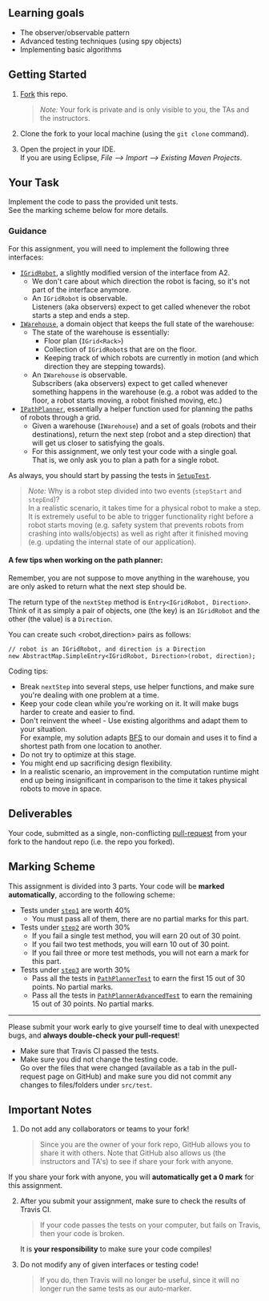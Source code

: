 ## Learning goals

 * The observer/observable pattern
 * Advanced testing techniques (using spy objects)
 * Implementing basic algorithms

## Getting Started

 1. [Fork][github-fork] this repo.

     > _Note:_ Your fork is private and is only visible to you, the TAs and the instructors.

 2. Clone the fork to your local machine (using the `git clone` command).

 3. Open the project in your IDE.       
    If you are using Eclipse, _File --> Import --> Existing Maven Projects_.


## Your Task

Implement the code to pass the provided unit tests.        
See the marking scheme below for more details.

### Guidance

For this assignment, you will need to implement the following three interfaces:

 * [`IGridRobot`](/src/main/java/edu/toronto/csc301/robot/IGridRobot.java),
   a slightly modified version of the interface from A2.
    * We don't care about which direction the robot is facing, so it's not part
      of the interface anymore.
    * An `IGridRobot` is observable.          
      Listeners (aka observers) expect to get called whenever the robot starts
      a step and ends a step.
 * [`IWarehouse`](/src/main/java/edu/toronto/csc301/warehouse/IWarehouse.java),
   a domain object that keeps the full state of the warehouse:
    * The state of the warehouse is essentially:
      * Floor plan (`IGrid<Rack>`)
      * Collection of `IGridRobot`s that are on the floor.
      * Keeping track of which robots are currently in motion (and which direction
        they are stepping towards).
    * An `IWarehouse` is observable.        
      Subscribers (aka observers) expect to get called whenever something
      happens in the warehouse (e.g. a robot was added to the floor, a robot
      starts moving, a robot finished moving, etc.)
 * [`IPathPlanner`](/src/main/java/edu/toronto/csc301/warehouse/IPathPlanner.java),
   essentially a helper function used for planning the paths of robots through a grid.
    * Given a warehouse (`IWarehouse`) and a set of goals (robots and their
      destinations), return the next step (robot and a step direction)
      that will get us closer to satisfying the goals.
    * For this assignment, we only test your code with a single  goal.         
      That is, we only ask you to plan a path for a single robot.

As always, you should start by passing the tests in [`SetupTest`](/src/test/java/edu/toronto/csc301/SetupTest.java).


 > *Note:* Why is a robot step divided into two events (`stepStart` and `stepEnd`)?        
   In a realistic scenario, it takes time for a physical robot to make
   a step. It is extremely useful to be able to trigger functionality right
   before a robot starts moving (e.g. safety system that prevents robots from
   crashing into walls/objects) as well as right after it finished moving
   (e.g. updating the internal state of our application).

#### A few tips when working on the path planner:

Remember, you are not suppose to move anything in the warehouse, you are only
asked to return what the next step should be.

The return type of the `nextStep` method is `Entry<IGridRobot, Direction>`.
Think of it as simply a pair of objects, one (the key) is an `IGridRobot` and
the other (the value) is a `Direction`.

You can create such <robot,direction> pairs as follows:
```
// robot is an IGridRobot, and direction is a Direction
new AbstractMap.SimpleEntry<IGridRobot, Direction>(robot, direction);
```

Coding tips:

 * Break `nextStep` into several steps, use helper functions, and make sure
    you're dealing with one problem at a time.
 * Keep your code clean while you're working on it.
   It will make bugs harder to create and easier to find.
 * Don't reinvent the wheel - Use existing algorithms and adapt them to your situation.     
    For example, my solution adapts [BFS](https://en.wikipedia.org/wiki/Breadth-first_search) to our domain and uses it to find a shortest path from one location to another.
 * Do not try to optimize at this stage.
  * You might end up sacrificing design flexibility.
  * In a realistic scenario, an improvement in the computation runtime might
    end up being insignificant in comparison to the time it takes physical
    robots to move in space.


## Deliverables

Your code, submitted as a single, non-conflicting [pull-request][github-pull-requests] from your fork to the handout repo (i.e. the repo you forked).

## Marking Scheme

This assignment is divided into 3 parts.
Your code will be **marked automatically**, according to the following scheme:

 * Tests under [`step1`](/src/test/java/edu/toronto/csc301/step1) are worth 40%
   * You must pass all of them, there are no partial marks for this part.
 * Tests under [`step2`](/src/test/java/edu/toronto/csc301/step2) are worth 30%
   * If you fail a single test method, you will earn 20 out of 30 point.
   * If you fail two test methods, you will earn 10 out of 30 point.
   * If you fail three or more test methods, you will not earn a mark for this part.
 * Tests under [`step3`](/src/test/java/edu/toronto/csc301/step3) are worth 30%
   * Pass all the tests in [`PathPlannerTest`](/src/test/java/edu/toronto/csc301/step3/PathPlannerTest.java)
     to earn the first 15 out of 30 points. No partial marks.
   * Pass all the tests in [`PathPlannerAdvancedTest`](/src/test/java/edu/toronto/csc301/step3/PathPlannerAdvancedTest.java)
       to earn the remaining 15 out of 30 points. No partial marks.


----

Please submit your work early to give yourself time to deal with
unexpected bugs, and **always double-check your pull-request**!

 * Make sure that Travis CI passed the tests.
 * Make sure you did not change the testing code.         
   Go over the files that were changed (available as a tab in the pull-request
   page on GitHub) and make sure you did not commit any changes to files/folders
   under `src/test`.


## Important Notes

 1. Do not add any collaborators or teams to your fork!

    > Since you are the owner of your fork repo, GitHub allows you to share it with
others. Note that GitHub also allows us (the instructors and TA's) to see if
share your fork with anyone.

  If you share your fork with anyone, you will **automatically get a 0 mark** for this assignment.

 2. After you submit your assignment, make sure to check the results of Travis CI.

     > If your code passes the tests on your computer, but fails on Travis, then your code is broken.       

    It is **your responsibility** to make sure your code compiles!

 3. Do not modify any of given interfaces or testing code!

    > If you do, then Travis will no longer be useful, since it will no longer run the same tests as our auto-marker.


[IGrid]: /src/main/java/edu/toronto/csc301/grid/IGrid.java "IGrid interface"
[github-guides]: https://guides.github.com/ "GitHub guides"
[github-fork]: https://guides.github.com/activities/forking/ "Guide to GitHub fork"
[github-pull-requests]: https://help.github.com/articles/using-pull-requests/ "Guide to GitHub Pull-Requests"
